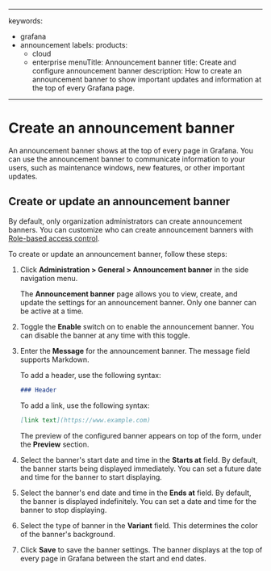 -----

keywords:

- grafana
- announcement
  labels:
  products:
  - cloud
  - enterprise
    menuTitle: Announcement banner
    title: Create and configure announcement banner
    description: How to create an announcement banner to show important updates and information at the top of every Grafana page.

-----

# Create an announcement banner

An announcement banner shows at the top of every page in Grafana. You can use the announcement banner to communicate information to your users, such as maintenance windows, new features, or other important updates.

## Create or update an announcement banner

By default, only organization administrators can create announcement banners. You can customize who can create announcement banners with [Role-based access control](/docs/grafana/\<GRAFANA_VERSION\>/administration/roles-and-permissions/access-control/).

To create or update an announcement banner, follow these steps:

1. Click **Administration \> General \> Announcement banner** in the side navigation menu.
   
   The **Announcement banner** page allows you to view, create, and update the settings for an announcement banner.
   Only one banner can be active at a time.

2. Toggle the **Enable** switch on to enable the announcement banner.
   You can disable the banner at any time with this toggle.

3. Enter the **Message** for the announcement banner.
   The message field supports Markdown.
   
   To add a header, use the following syntax:
   
   ``` markdown
   ### Header
   ```
   
   To add a link, use the following syntax:
   
   ``` markdown
   [link text](https://www.example.com)
   ```
   
   The preview of the configured banner appears on top of the form, under the **Preview** section.

4. Select the banner's start date and time in the **Starts at** field.
   By default, the banner starts being displayed immediately.
   You can set a future date and time for the banner to start displaying.

5. Select the banner's end date and time in the **Ends at** field.
   By default, the banner is displayed indefinitely.
   You can set a date and time for the banner to stop displaying.

6. Select the type of banner in the **Variant** field.
   This determines the color of the banner's background.

7. Click **Save** to save the banner settings.
   The banner displays at the top of every page in Grafana between the start and end dates.
